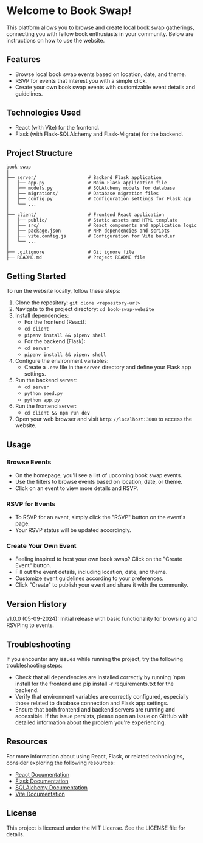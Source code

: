 # Welcome to Book Swap! 

This platform allows you to browse and create local book swap gatherings, connecting you with fellow book enthusiasts in your community. Below are instructions on how to use the website.

## Features
- Browse local book swap events based on location, date, and theme.
- RSVP for events that interest you with a simple click.
- Create your own book swap events with customizable event details and guidelines.

## Technologies Used
- React (with Vite) for the frontend.
- Flask (with Flask-SQLAlchemy and Flask-Migrate) for the backend.

## Project Structure
```
book-swap
│
├── server/                   # Backend Flask application
│   ├── app.py                # Main Flask application file
│   ├── models.py             # SQLAlchemy models for database
│   ├── migrations/           # Database migration files
│   ├── config.py             # Configuration settings for Flask app
│   └── ...
│
├── client/                   # Frontend React application
│   ├── public/               # Static assets and HTML template
│   ├── src/                  # React components and application logic
│   ├── package.json          # NPM dependencies and scripts
│   ├── vite.config.js        # Configuration for Vite bundler
│   └── ...
│
├── .gitignore                # Git ignore file
├── README.md                 # Project README file
```

## Getting Started
To run the website locally, follow these steps:

1. Clone the repository: `git clone <repository-url>`
2. Navigate to the project directory: `cd book-swap-website`
3. Install dependencies:
   - For the frontend (React):
   - `cd client`
   - `pipenv install && pipenv shell`
   - For the backend (Flask):
   - `cd server`
   - `pipenv install && pipenv shell`
4. Configure the environment variables:
   - Create a `.env` file in the `server` directory and define your Flask app settings.
5. Run the backend server:
   - `cd server`
   - `python seed.py`
   - `python app.py`
6. Run the frontend server:
   - `cd client && npm run dev`
7. Open your web browser and visit `http://localhost:3000` to access the website.

## Usage

### Browse Events
- On the homepage, you'll see a list of upcoming book swap events.
- Use the filters to browse events based on location, date, or theme.
- Click on an event to view more details and RSVP.

### RSVP for Events
- To RSVP for an event, simply click the "RSVP" button on the event's page.
- Your RSVP status will be updated accordingly.

### Create Your Own Event
- Feeling inspired to host your own book swap? Click on the "Create Event" button.
- Fill out the event details, including location, date, and theme.
- Customize event guidelines according to your preferences.
- Click "Create" to publish your event and share it with the community.

## Version History
v1.0.0 (05-09-2024): Initial release with basic functionality for browsing and RSVPing to events.

## Troubleshooting
If you encounter any issues while running the project, try the following troubleshooting steps:

- Check that all dependencies are installed correctly by running `npm install for the frontend and pip install -r requirements.txt for the backend.
- Verify that environment variables are correctly configured, especially those related to database connection and Flask app settings.
- Ensure that both frontend and backend servers are running and accessible.
If the issue persists, please open an issue on GitHub with detailed information about the problem you're experiencing.

## Resources
For more information about using React, Flask, or related technologies, consider exploring the following resources:

- [React Documentation](https://reactjs.org/docs)
- [Flask Documentation](https://flask.palletsprojects.com/en/2.0.x/)
- [SQLAlchemy Documentation](https://docs.sqlalchemy.org/en/14/)
- [Vite Documentation](https://vitejs.dev/guide/)


## License
This project is licensed under the MIT License. See the LICENSE file for details.

